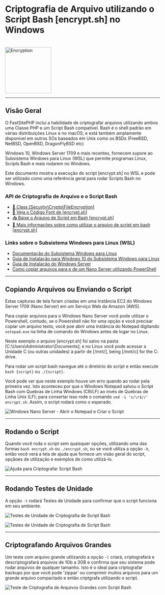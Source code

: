 # Criptografia de Arquivo utilizando o Script Bash [encrypt.sh] no Windows
<style>
    img.header-image { margin-top:20px; height:150px; }
</style>
<img src="../../img/icons/Security-Lock.svg" alt="Encryption" class="header-image">

---
## Visão Geral
O FastSitePHP inclui a habilidade de criptografar arquivos utilizando ambos uma Classe PHP e um Script Bash compatível. Bash é o shell padrão em várias distribuições Linux e no macOS; e está também amplamente disponível em outros SOs baseados em Unix como os BSDs (FreeBSD, NetBSD, OpenBSD, DragonFlyBSD etc)

Windows 10, Windows Server 1709 e mais recentes, fornecem supore ao Subsistema Windows para Linux (WSL) que permite programas Linux, Scripts Bash e mais rodarem no Windows.

Este documento mostra a execução do script [encrypt.sh] no WSL e pode ser utilizado como uma referência geral para rodar Scripts Bash no Windows.

### API de Criptografia de Arquivo e o Script Bash
* [📄 Class [Security\Crypto\FileEncryption]](../api/Security_Crypto_FileEncryption)
* <a href="https://github.com/fastsitephp/fastsitephp/blob/master/scripts/shell/bash/encrypt.sh">📜 Veja o Código Font de [encrypt.sh]</a>
* [📥 Baixe o Arquivo de Script em Bash [encrypt.sh]](../../downloads/encrypt-bash)
* [📑 Mais informações sobre como utilizar o arquivo de script em bash [encrypt.sh]](file-encryption-bash)

### Links sobre o Subsistema Windows para Linux (WSL)
* [Documentação do Subsistema Windows para Linux](https://docs.microsoft.com/en-us/windows/wsl/about)
* [Guia de Instalação para Windows 10  do Subsistema Windows para Linux](https://docs.microsoft.com/en-us/windows/wsl/install-win10)
* [Guia de Instalação do Windows Server](https://docs.microsoft.com/en-us/windows/wsl/install-on-server)
* [Como copiar arquivos para e de um Nano Server utilizando PowerShell](https://msdn.microsoft.com/en-us/library/windows/desktop/mt708806(v=vs.85).aspx)

---
## Copiando Arquivos ou Enviando o Script
Estas capturas de tela foram criadas em uma Instância EC2 do Windows Server 1709 (Nano Server) em um Serviço Web da Amazon (AWS).

Para copiar arquivos para o Windows Nano Server você pode utilizar o Powershell, contudo, se o Powershell não for uma opção e você precisar copiar um arquivo texto, você poe abrir uma instância do Notepad digitando `notepad.exe` na linha de comando do Windows antes de logar no Linux.

Neste exemplo o arquivo [encrypt.sh] foi salvo na pasta [C:\Users\Administrator\Documents]; e no Linux você pode acessar a Unidade C (ou outras unidades) à partir de [/mnt/], being [/mnt/c] for the C: drive.

Para rodar um script bash navegue até o diretório do script e então execute `bash {script}` ou `./{script}`.

Você pode ver que neste exemplo houve um erro quando ao rodar pela primeira vez. Isto aconteceu por que o Windows Notepad salvou o Script Bash com Quebras de Linha Windows (CR/LF) ao invés de Quebras de Linha Unix (LF); para consertar isso rode o comando `sed -i 's/\r$//' encrypt.sh`. Assim, o script rodará como o esperado.

![Windows Nano Server - Abrir o Notepad e Criar o Script](https://dydn9njgevbmp.cloudfront.net/img/docs/encrypt_sh_win/01_Create_Encrypt_SH_File.png)

---
## Rodando o Script
Quando você roda o script sem quaisquer opções, utilizando uma das formas `bash encrypt.sh` ou `./encrypt.sh`, ou se você utiliza a opção `-h`, então você verá a tela de ajuda que fornece um visão geral do script, opçãoes de utilização e exemplos de como utilizá-lo.

![Ajuda para Criptografar Script Bash](https://dydn9njgevbmp.cloudfront.net/img/docs/encrypt_sh_win/02_Encrypt_Shell_Help.png)

---
## Rodando Testes de Unidade
A opção `-t` rodará Testes de Unidade para confirmar que o script funciona em seu ambiente.

![Testes de Unidade de Criptografia de Script Bash](https://dydn9njgevbmp.cloudfront.net/img/docs/encrypt_sh_win/03_Encrypt_Shell_Unit_Tests.png)

![Testes de Unidade de Criptografia de Script Bash](https://dydn9njgevbmp.cloudfront.net/img/docs/encrypt_sh_win/04_Encrypt_Shell_Unit_Tests_Result.png)

---
## Criptografando Arquivos Grandes
Um teste com arquivo grande utilizando a opção `-l` criará, criptografará e descriptografará arquivos de 1Gb a 3GB e confirma que seu sistema pode rodar arquivos de qualquer tamanho. Isto é o ideal para criptografar backups por que você pode 'zippar' ou comprimir muitos arquivos para um grande arquivo compactado e então criptgrafa utilizando o script.

![Teste de Criptografia de Arquivos Grandes com Script Bash](https://dydn9njgevbmp.cloudfront.net/img/docs/encrypt_sh_win/05_Encrypt_Shell_Large_File_Tests.png)
